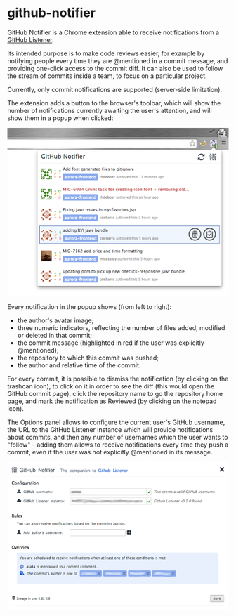 # github-notifier

GitHub Notifier is a Chrome extension able to receive notifications from a [GitHub Listener](https://github.com/tatablack/github-listener).

Its intended purpose is to make code reviews easier, for example by notifying people every time they are @mentioned in a commit message, and providing one-click access to the commit diff. It can also be used to follow the stream of commits inside a team, to focus on a particular project.

Currently, only commit notifications are supported (server-side limitation).

The extension adds a button to the browser's toolbar, which will show the number of notifications currently awaiting the user's attention, and will show them in a popup when clicked:

![Notifications popup](./images/popup.png "Notifications popup")

Every notification in the popup shows (from left to right):

- the author's avatar image;
- three numeric indicators, reflecting the number of files added, modified or deleted in that commit;
- the commit message (highlighted in red if the user was explicitly @mentioned);
- the repository to which this commit was pushed;
- the author and relative time of the commit.

For every commit, it is possible to dismiss the notification (by clicking on the trashcan icon), to click on it in order to see the diff (this would open the GitHub commit page), click the repository name to go the repository home page, and mark the notification as Reviewed (by clicking on the notepad icon).

The Options panel allows to configure the current user's GitHub username, the URL to the GitHub Listener instance which will provide notifications about commits, and then any number of usernames which the user wants to "follow" - adding them allows to receive notifications every time they push a commit, even if the user was not explicitly @mentioned in its message.

![Options panel](./images/options.png "Notifications Options panel")
